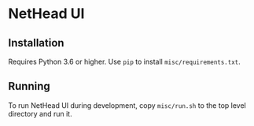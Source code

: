 NetHead UI
==========

Installation
------------
Requires Python 3.6 or higher. Use `pip` to install `misc/requirements.txt`.

Running
-------
To run NetHead UI during development, copy `misc/run.sh` to the top level directory and run it.

